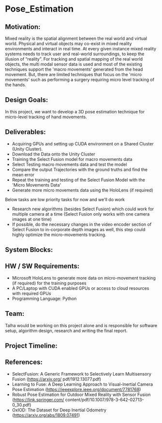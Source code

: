 # Pose_Estimation

## Motivation:
Mixed reality is the spatial alignment between the real world and virtual world. Physical and virtual objects may co-exist in mixed reality environments and interact in real time. At every given instance mixed reality systems needs to track user and real-world surroundings, to keep the illusion of “reality”. For tracking and spatial mapping of the real world objects, the multi modal sensor data is used and most of the existing techniques support the 'macro movements' generated from the head movement. But, there are limited techniques that focus on the 'micro movements' such as performing a surgery requiring micro level tracking of the hands. 

## Design Goals:
In this project, we want to develop a 3D pose estimation technique for micro-level tracking of hand movements. 

## Deliverables:
* Acquiring GPUs and setting up CUDA environment on a Shared Cluster (Unity Cluster). 
* Download the Data onto the Unity Cluster 
* Training the Select Fusion model for macro movements data 
* Select Testing macro movements data and test the model 
* Compare the output Trajectories with the ground truths and find the mean error  
* Repeat the training and testing of the Select Fusion Model with the 'Micro Movements Data' 
* Generate more micro movements data using the HoloLens (if required) 

Below tasks are low priority tasks for now and we'll do work 

* Research new algorithms (besides Select Fusion) which could work for multiple camera at a time (Select Fusion only works with one camera images at one time) 
* If possible, do the necessary changes in the video encoder section of Select Fusion to in-corporate depth images as well, this step could highly optimize the micro-movements tracking. 

## System Blocks: 


## HW / SW Requirements: 
* Microsoft HoloLens to generate more data on micro-movement tracking (if required) for the training purposes 
* A PC/Laptop with CUDA enabled GPUs or access to cloud resources with required GPUs 
* Programming Language: Python 

## Team: 
Talha would be working on this project alone and is responsible for software setup, algorithm design, research and writing the final report. 

## Project Timeline: 


## References: 
* SelectFusion: A Generic Framework to Selectively Learn Multisensory Fusion (https://arxiv.org/ pdf/1912.13077.pdf)
* Learning to Fuse: A Deep Learning Approach to Visual-Inertial Camera Pose Estimation (https://ieeexplore.ieee.org/document/7781768)
* Robust Pose Estimation for Outdoor Mixed Reality with Sensor Fusion (https://link.springer.com/ content/pdf/10.1007/978-3-642-02713-0_30.pdf)
* OxIOD: The Dataset for Deep Inertial Odometry (https://arxiv.org/abs/1809.07491)
